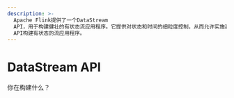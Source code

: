 ```yaml
---
description: >-
  Apache Flink提供了一个DataStream
  API，用于构建健壮的有状态流应用程序。它提供对状态和时间的细粒度控制，从而允许实施高级事件驱动系统。在本分步指南中，您将学习如何使用Flink的DataStream
  API构建有状态的流应用程序。
---
```


# DataStream API

你在构建什么？

